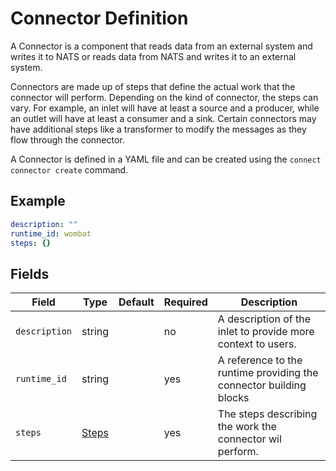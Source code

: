 # Connector Definition

A Connector is a component that reads data from an external system and writes it to NATS or reads data from NATS and 
writes it to an external system.

Connectors are made up of steps that define the actual work that the connector will perform. Depending on the kind of
connector, the steps can vary. For example, an inlet will have at least a source and a producer, while an outlet will have
at least a consumer and a sink. Certain connectors may have additional steps like a transformer to modify the messages as
they flow through the connector.

A Connector is defined in a YAML file and can be created using the `connect connector create` command.

## Example
```yaml
description: ""
runtime_id: wombat
steps: {}
```

## Fields
| Field         | Type                    | Default | Required | Description                                                        |
|---------------|-------------------------|---------|----------|--------------------------------------------------------------------|
| `description` | string                  |         | no       | A description of the inlet to provide more context to users.       |
| `runtime_id`  | string                  |         | yes      | A reference to the runtime providing the connector building blocks |
| `steps`       | [Steps](./steps.md)     |         | yes      | The steps describing the work the connector wil perform.           |
